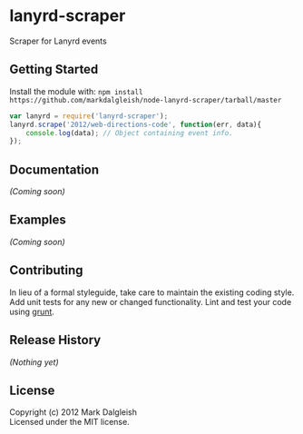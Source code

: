# lanyrd-scraper

Scraper for Lanyrd events

## Getting Started
Install the module with: `npm install https://github.com/markdalgleish/node-lanyrd-scraper/tarball/master`

```javascript
var lanyrd = require('lanyrd-scraper');
lanyrd.scrape('2012/web-directions-code', function(err, data){
	console.log(data); // Object containing event info.
});
```

## Documentation
_(Coming soon)_

## Examples
_(Coming soon)_

## Contributing
In lieu of a formal styleguide, take care to maintain the existing coding style. Add unit tests for any new or changed functionality. Lint and test your code using [grunt](https://github.com/cowboy/grunt).

## Release History
_(Nothing yet)_

## License
Copyright (c) 2012 Mark Dalgleish  
Licensed under the MIT license.
